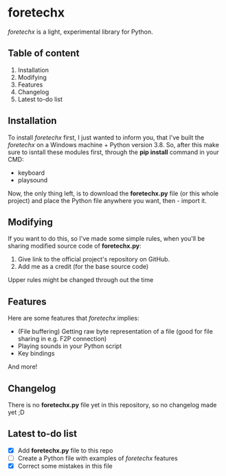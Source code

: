 # foretechx
*foretechx* is a light, experimental library for Python.

## Table of content
1. Installation
2. Modifying
3. Features
4. Changelog
5. Latest to-do list

## Installation
To install *foretechx* first, I just wanted to inform you, that I've built the *foretechx* on a Windows machine + Python version 3.8.
So, after this make sure to isntall these modules first, through the **pip install** command in your CMD:
- keyboard
- playsound

Now, the only thing left, is to download the **foretechx.py** file (or this whole project) and place the Python file anywhere you want, then - import it.

## Modifying
If you want to do this, so I've made some simple rules, when you'll be sharing modified source code of **foretechx.py**:
1. Give link to the official project's repository on GitHub.
2. Add me as a credit (for the base source code)

Upper rules might be changed through out the time

## Features
Here are some features that *foretechx* implies:
- (File buffering) Getting raw byte representation of a file (good for file sharing in e.g. F2P connection)
- Playing sounds in your Python script
- Key bindings

And more!

## Changelog
There is no **foretechx.py** file yet in this repository, so no changelog made yet ;D

## Latest to-do list
- [X] Add **foretechx.py** file to this repo
- [ ] Create a Python file with examples of *foretechx* features
- [X] Correct some mistakes in this file
